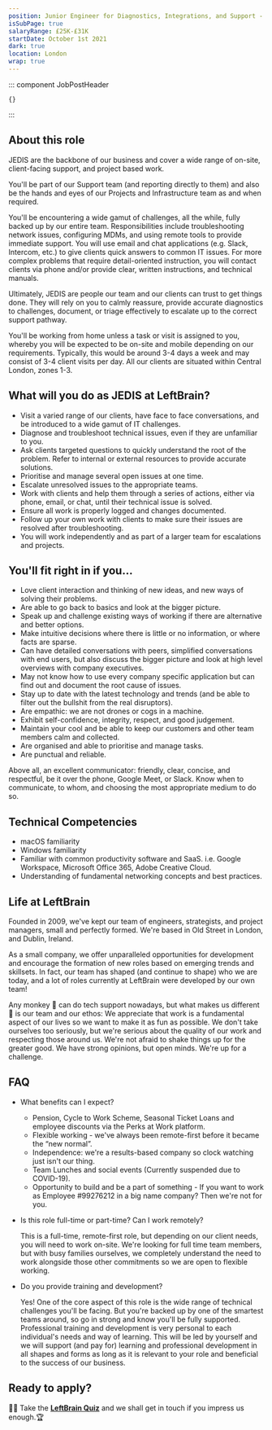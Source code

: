 ```yaml
---
position: Junior Engineer for Diagnostics, Integrations, and Support - JEDIS
isSubPage: true
salaryRange: £25K-£31K
startDate: October 1st 2021
dark: true
location: London
wrap: true
---
```

::: component JobPostHeader
~~~
{}
~~~

:::

## About this role

JEDIS are the backbone of our business and cover a wide range of on-site, client-facing support, and project based work. 

You'll be part of our Support team (and reporting directly to them) and also be the hands and eyes of our Projects and Infrastructure team as and when required.

You'll be encountering a wide gamut of challenges, all the while, fully backed up by our entire team. Responsibilities include troubleshooting network issues, configuring MDMs, and using remote tools to provide immediate support. You will use email and chat applications (e.g. Slack, Intercom, etc.) to give clients quick answers to common IT issues. For more complex problems that require detail-oriented instruction, you will contact clients via phone and/or provide clear, written instructions, and technical manuals.

Ultimately, JEDIS are people our team and our clients can trust to get things done. They will rely on you to calmly reassure, provide accurate diagnostics to challenges, document, or triage effectively to escalate up to the correct support pathway.

You'll be working from home unless a task or visit is assigned to you, whereby you will be expected to be on-site and mobile depending on our requirements. Typically, this would be around 3-4 days a week and may consist of 3-4 client visits per day.
All our clients are situated within Central London, zones 1-3.

## What will you do as JEDIS at LeftBrain?

* Visit a varied range of our clients, have face to face conversations, and be introduced to a wide gamut of IT challenges.
* Diagnose and troubleshoot technical issues, even if they are unfamiliar to you.
* Ask clients targeted questions to quickly understand the root of the problem. Refer to internal or external resources to provide accurate solutions.
* Prioritise and manage several open issues at one time.
* Escalate unresolved issues to the appropriate teams.
* Work with clients and help them through a series of actions, either via phone, email, or chat, until their technical issue is solved.
* Ensure all work is properly logged and changes documented.
* Follow up your own work with clients to make sure their issues are resolved after troubleshooting.
* You will work independently and as part of a larger team for escalations and projects.

## You'll fit right in if you...

* Love client interaction and thinking of new ideas, and new ways of solving their problems.
* Are able to go back to basics and look at the bigger picture.
* Speak up and challenge existing ways of working if there are alternative and better options.
* Make intuitive decisions where there is little or no information, or where facts are sparse.
* Can have detailed conversations with peers, simplified conversations with end users, but also discuss the bigger picture and look at high level overviews with company executives.
* May not know how to use every company specific application but can find out and document the root cause of issues.
* Stay up to date with the latest technology and trends (and be able to filter out the bullshit from the real disruptors).
* Are empathic: we are not drones or cogs in a machine.
* Exhibit self-confidence, integrity, respect, and good judgement.
* Maintain your cool and be able to keep our customers and other team members calm and collected.
* Are organised and able to prioritise and manage tasks.
* Are punctual and reliable.

Above all, an excellent communicator: friendly, clear, concise, and respectful, be it over the phone, Google Meet, or Slack. Know when to communicate, to whom, and choosing the most appropriate medium to do so.

## Technical Competencies

* macOS familiarity
* Windows familiarity
* Familiar with common productivity software and SaaS. i.e. Google Workspace, Microsoft Office 365, Adobe Creative Cloud.
* Understanding of fundamental networking concepts and best practices.

## Life at LeftBrain

Founded in 2009, we've kept our team of engineers, strategists, and project managers, small and perfectly formed. We're based in Old Street in London, and Dublin, Ireland.

As a small company, we offer unparalleled opportunities for development and encourage the formation of new roles based on emerging trends and skillsets. In fact, our team has shaped (and continue to shape) who we are today, and a lot of roles currently at LeftBrain were developed by our own team!

Any monkey 🐒 can do tech support nowadays, but what makes us different 💫 is our team and our ethos: We appreciate that work is a fundamental aspect of our lives so we want to make it as fun as possible. We don't take ourselves too seriously, but we're serious about the quality of our work and respecting those around us. We're not afraid to shake things up for the greater good. We have strong opinions, but open minds. We're up for a challenge.

## FAQ

* What benefits can I expect?

  * Pension, Cycle to Work Scheme, Seasonal Ticket Loans and employee discounts via the Perks at Work platform.
  * Flexible working - we've always been remote-first before it became the “new normal”.
  * Independence: we're a results-based company so clock watching just isn't our thing.
  * Team Lunches and social events (Currently suspended due to COVID-19).
  * Opportunity to build and be a part of something - If you want to work as Employee #99276212 in a big name company? Then we're not for you.
* Is this role full-time or part-time? Can I work remotely?

    This is a full-time, remote-first role, but depending on our client needs, you will need to work on-site. We're looking for full time team members, but with busy families ourselves, we completely understand the need to work alongside those other commitments so we are open to flexible working.
* Do you provide training and development?

    Yes! One of the core aspect of this role is the wide range of technical challenges you'll be facing. But you're backed up by one of the smartest teams around, so go in strong and know you'll be fully supported. 
    Professional training and development is very personal to each individual's needs and way of learning. This will be led by yourself and we will support (and pay for) learning and professional development in all shapes and forms as long as it is relevant to your role and beneficial to the success of our business.

## Ready to apply?

🙋‍♀️ Take the **[LeftBrain Quiz](https://forms.gle/6J8oWCaeF4t5tBJ78)** and we shall get in touch if you impress us enough.🏆